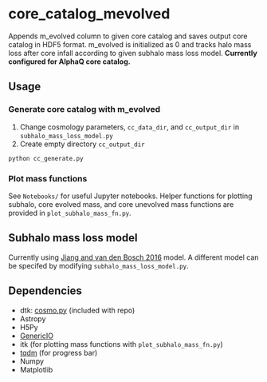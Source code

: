 # core_catalog_mevolved
Appends m_evolved column to given core catalog and saves output core catalog in HDF5 format. m_evolved is initialized as 0 and tracks halo mass loss after core infall according to given subhalo mass loss model. **Currently configured for AlphaQ core catalog.**

## Usage

### Generate core catalog with m_evolved
1. Change cosmology parameters, `cc_data_dir`, and `cc_output_dir` in `subhalo_mass_loss_model.py`
2. Create empty directory `cc_output_dir`

`python cc_generate.py`

### Plot mass functions
See `Notebooks/` for useful Jupyter notebooks. Helper functions for plotting subhalo, core evolved mass, and core unevolved mass functions are provided in `plot_subhalo_mass_fn.py`.

## Subhalo mass loss model
Currently using [Jiang and van den Bosch 2016](https://academic.oup.com/mnras/article/458/3/2848/2589187) model. A different model can be specifed by modifying `subhalo_mass_loss_model.py`.

## Dependencies
- dtk: [cosmo.py](https://github.com/dkorytov/dtk/blob/master/cosmo.py) (included with repo)
- Astropy
- H5Py
- [GenericIO](https://trac.alcf.anl.gov/projects/genericio)
- itk (for plotting mass functions with `plot_subhalo_mass_fn.py`)
- [tqdm](https://github.com/tqdm/tqdm) (for progress bar)
- Numpy
- Matplotlib